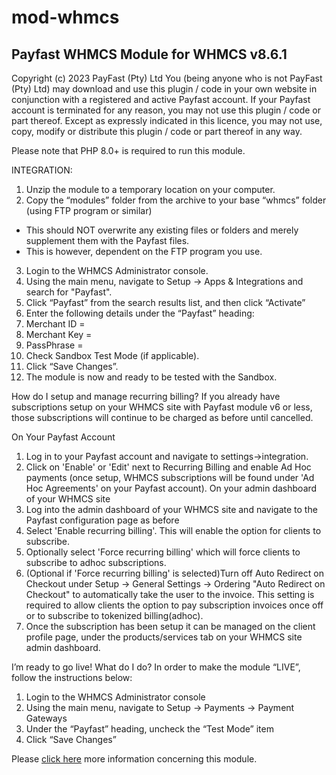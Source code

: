# mod-whmcs

Payfast WHMCS Module for WHMCS v8.6.1
----------------------------------------------------------------------------------------------------------
Copyright (c) 2023 PayFast (Pty) Ltd
You (being anyone who is not PayFast (Pty) Ltd) may download and use this plugin / code in your own website in conjunction with a registered and active Payfast account. If your Payfast account is terminated for any reason, you may not use this plugin / code or part thereof.
Except as expressly indicated in this licence, you may not use, copy, modify or distribute this plugin / code or part thereof in any way.

Please note that PHP 8.0+ is required to run this module.

INTEGRATION:
1. Unzip the module to a temporary location on your computer.
2. Copy the “modules” folder from the archive to your base “whmcs” folder (using FTP program or similar)
- This should NOT overwrite any existing files or folders and merely supplement them with the Payfast files.
- This is however, dependent on the FTP program you use.
3. Login to the WHMCS Administrator console.
4. Using the main menu, navigate to Setup -> Apps & Integrations and search for "Payfast".
5. Click “Payfast” from the search results list, and then click “Activate”
6. Enter the following details under the “Payfast” heading:
7. Merchant ID = <Integration page>
8. Merchant Key = <Integration page>
8. PassPhrase = <Integration page>
9. Check Sandbox Test Mode (if applicable).
10. Click “Save Changes”.
11. The module is now and ready to be tested with the Sandbox.

How do I setup and manage recurring billing?
If you already have subscriptions setup on your WHMCS site with Payfast module v6 or less, those subscriptions will continue to be charged as before until cancelled.

On Your Payfast Account
1. Log in to your Payfast account and navigate to settings->integration.
2. Click on 'Enable' or 'Edit' next to Recurring Billing and enable Ad Hoc payments (once setup, WHMCS subscriptions will be found under 'Ad Hoc Agreements' on your Payfast account).
On your admin dashboard of your WHMCS site
3. Log into the admin dashboard of your WHMCS site and navigate to the Payfast configuration page as before
4. Select 'Enable recurring billing'. This will enable the option for clients to subscribe.
5. Optionally select 'Force recurring billing' which will force clients to subscribe to adhoc subscriptions.
6. (Optional if 'Force recurring billing' is selected)Turn off Auto Redirect on Checkout under Setup -> General Settings -> Ordering "Auto Redirect on Checkout" to automatically take the user to the invoice. This setting is required to allow clients the option to pay subscription invoices once off or to subscribe to  tokenized billing(adhoc).
7. Once the subscription has been setup it can be managed on the client profile page, under the products/services tab on your WHMCS site admin dashboard.

I’m ready to go live! What do I do?
In order to make the module “LIVE”, follow the instructions below:

1. Login to the WHMCS Administrator console
2. Using the main menu, navigate to Setup -> Payments -> Payment Gateways
3. Under the “Payfast” heading, uncheck the “Test Mode” item
4. Click “Save Changes”

Please [click here](https://payfast.io/integration/shopping-carts/whmcs/) more information concerning this module.
